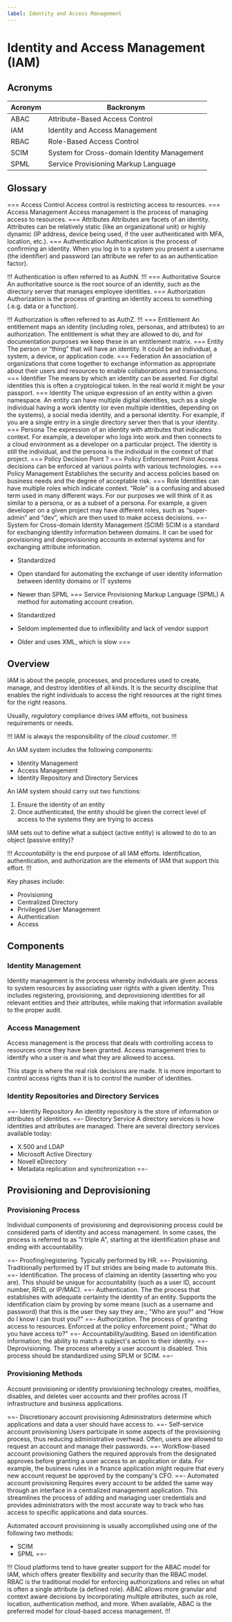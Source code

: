 ```yaml
---
label: Identity and Access Management
---
```


# Identity and Access Management (IAM)

## Acronyms

| Acronym | Backronym |
| - | - |
| ABAC | Attribute-Based Access Control |
| IAM | Identity and Access Management |
| RBAC | Role-Based Access Control |
| SCIM | System for Cross-domain Identity Management |
| SPML | Service Provisioning Markup Language |

## Glossary

=== Access Control
Access control is restricting access to resources.
=== Access Management
Access management is the process of managing access to resources.
=== Attributes
Attributes are facets of an identity. Attributes can be relatively static (like an organizational unit) or highly dynamic (IP address, device being used, if the user authenticated with MFA, location, etc.).
=== Authentication
Authentication is the process of confirming an identity. When you log in to a system you present a username (the identifier) and password (an attribute we refer to as an authentication factor).

!!!
Authentication is often referred to as AuthN.
!!!
=== Authoritative Source
An authoritative source is the root source of an identity, such as the directory server that manages employee identities.
=== Authorization
Authorization is the process of granting an identity access to something (.e.g. data or a function).

!!!
Authorization is often referred to as AuthZ.
!!!
=== Entitlement
An entitlement maps an identity (including roles, personas, and attributes) to an authorization. The entitlement is what they are allowed to do, and for documentation purposes we keep these in an entitlement matrix.
=== Entity
The person or “thing” that will have an identity. It could be an individual, a system, a device, or application code.
=== Federation
An association of organizations that come together to exchange information as appropriate about their users and resources to enable collaborations and transactions.
=== Identifier
The means by which an identity can be asserted. For digital identities this is often a cryptological token. In the real world it might be your passport.
=== Identity
The unique expression of an entity within a given namespace. An entity can have multiple digital identities, such as a single individual having a work identity (or even multiple identities, depending on the systems), a social media identity, and a personal identity. For example, if you are a single entry in a single directory server then that is your identity.
=== Persona
The expression of an identity with attributes that indicates context. For example, a developer who logs into work and then connects to a cloud environment as a developer on a particular project. The identity is still the individual, and the persona is the individual in the context of that project.
=== Policy Decision Point
?
=== Policy Enforcement Point
Access decisions can be enforced at various points with various technologies.
=== Policy Management
Establishes the security and access policies based on business needs and the degree of acceptable risk.
=== Role
Identities can have multiple roles which indicate context. “Role” is a confusing and abused term used in many different ways. For our purposes we will think of it as similar to a persona, or as a subset of a persona. For example, a given developer on a given project may have different roles, such as “super-admin” and “dev”, which are then used to make access decisions.
==- System for Cross-domain Identity Management (SCIM)
SCIM is a standard for exchanging identity information between domains. It can be used for provisioning and deprovisioning accounts in external systems and for exchanging attribute information.

- Standardized
- Open standard for automating the exchange of user identity information between identity domains or IT systems
- Newer than SPML
=== Service Provisioning Markup Language (SPML)
A method for automating account creation.

- Standardized
- Seldom implemented due to inflexibility and lack of vendor support
- Older and uses XML, which is slow
===

## Overview

IAM is about the people, processes, and procedures used to create, manage, and destroy identities of all kinds. It is the security discipline that enables the right individuals to access the right resources at the right times for the right reasons.

Usually, *regulatory* compliance drives IAM efforts, not business requirements or needs.

!!!
IAM is always the responsibility of the *cloud customer*.
!!!

An IAM system includes the following components:

- Identity Management
- Access Management
- Identity Repository and Directory Services

An IAM system should carry out two functions:

1. Ensure the identity of an entity
2. Once authenticated, the entity should be given the correct level of access to the systems they are trying to access

IAM sets out to define what a subject (active entity) is allowed to do to an object (passive entity)?

!!!
*Accountability* is the end purpose of all IAM efforts. Identification, authentication, and authorization are the elements of IAM that support this effort.
!!!

Key phases include:

- Provisioning
- Centralized Directory
- Privileged User Management
- Authentication
- Access

## Components

### Identity Management

Identity management is the process whereby individuals are given access to system resources by associating user rights with a given identity. This includes registering, provisioning, and deprovisioning identities for all relevant entities and their attributes, while making that information available to the proper audit.

### Access Management

Access management is the process that deals with controlling access to resources once they have been granted. Access management tries to identify who a user is and what they are allowed to access.

This stage is where the real risk decisions are made. It is more important to control access rights than it is to control the number of identities.

### Identity Repositories and Directory Services

==- Identity Repository
An identity repository is the store of information or attributes of identities.
==- Directory Service
A directory services is how identities and attributes are managed. There are several directory services available today:

- X.500 and LDAP
- Microsoft Active Directory
- Novell eDirectory
- Metadata replication and synchronization
==-

## Provisioning and Deprovisioning

### Provisioning Process

Individual components of provisioning and deprovisioning process could be considered parts of identity and access management. In some cases, the process is referred to as "I triple A", starting at the identification phase and ending with accountability.

==- Proofing/registering.
Typically performed by HR.
==- Provisioning.
Traditionally performed by IT but strides are being made to automate this.
==- Identification.
The process of claiming an identity (asserting who you are). This should be unique for accountability (such as a user ID, account number, RFID, or IP/MAC).
==- Authentication.
The the process that establishes with adequate certainty the identity of an entity. Supports the identification claim by proving by some means (such as a username and password) that this is the user they say they are.; "Who are you?" and "How do I know I can trust you?"
==- Authorization.
The process of granting access to resources. Enforced at the policy enforcement point.; "What do you have access to?"
==- Accountability/auditing.
Based on identification information; the ability to match a subject's action to their identity.
==- Deprovisioning.
The process whereby a user account is disabled. This process should be standardized using SPLM or SCIM.
==-

### Provisioning Methods

Account provisioning or identity provisioning technology creates, modifies, disables, and deletes user accounts and their profiles across IT infrastructure and business applications.

==- Discretionary account provisioning
Administrators determine which applications and data a user should have access to.
==- Self-service account provisioning
Users participate in some aspects of the provisioning process, thus reducing administrative overhead. Often, users are allowed to request an account and manage their passwords.
==- Workflow-based account provisioning
Gathers the required approvals from the designated approves before granting a user access to an application or data. For example, the business rules in a finance application might require that every new account request be approved by the company's CFO.
==- Automated account provisioning
Requires every account to be added the same way through an interface in a centralized management application. This streamlines the process of adding and managing user credentials and provides administrators with the most accurate way to track who has access to specific applications and data sources.

Automated account provisioning is usually accomplished using one of the following two methods:

- SCIM
- SPML
==-

!!!
Cloud platforms tend to have greater support for the ABAC model for IAM, which offers greater flexibility and security than the RBAC model. RBAC is the traditional model for enforcing authorizations and relies on what is often a single attribute (a defined role). ABAC allows more granular and context aware decisions by incorporating multiple attributes, such as role, location, authentication method, and more. When available, ABAC is the preferred model for cloud-based access management.
!!!
